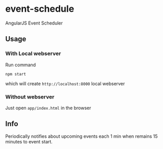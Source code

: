 # event-schedule
AngularJS Event Scheduler

## Usage

### With Local webserver

Run command 
```
npm start
``` 
which will create `http://localhost:8000` local webserver 

### Without webserver

Just open `app/index.html` in the browser

## Info
Periodically notifies about upcoming events each 1 min when remains 15 minutes to event start.
